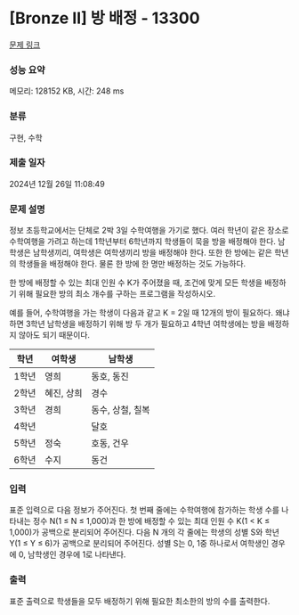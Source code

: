 # [Bronze II] 방 배정 - 13300 

[문제 링크](https://www.acmicpc.net/problem/13300) 

### 성능 요약

메모리: 128152 KB, 시간: 248 ms

### 분류

구현, 수학

### 제출 일자

2024년 12월 26일 11:08:49

### 문제 설명

<p style="user-select: auto !important;">정보 초등학교에서는 단체로 2박 3일 수학여행을 가기로 했다. 여러 학년이 같은 장소로 수학여행을 가려고 하는데 1학년부터 6학년까지 학생들이 묵을 방을 배정해야 한다. 남학생은 남학생끼리, 여학생은 여학생끼리 방을 배정해야 한다. 또한 한 방에는 같은 학년의 학생들을 배정해야 한다. 물론 한 방에 한 명만 배정하는 것도 가능하다.</p>

<p style="user-select: auto !important;">한 방에 배정할 수 있는 최대 인원 수 K가 주어졌을 때, 조건에 맞게 모든 학생을 배정하기 위해 필요한 방의 최소 개수를 구하는 프로그램을 작성하시오.</p>

<p style="user-select: auto !important;">예를 들어, 수학여행을 가는 학생이 다음과 같고 K = 2일 때 12개의 방이 필요하다. 왜냐하면 3학년 남학생을 배정하기 위해 방 두 개가 필요하고 4학년 여학생에는 방을 배정하지 않아도 되기 때문이다.</p>

<table class="table table-bordered table-center-30" style="user-select: auto !important;">
	<thead style="user-select: auto !important;">
		<tr style="user-select: auto !important;">
			<th style="user-select: auto !important;">학년</th>
			<th style="user-select: auto !important;">여학생</th>
			<th style="user-select: auto !important;">남학생</th>
		</tr>
	</thead>
	<tbody style="user-select: auto !important;">
		<tr style="user-select: auto !important;">
			<td style="user-select: auto !important;">1학년</td>
			<td style="user-select: auto !important;">영희</td>
			<td style="user-select: auto !important;">동호, 동진</td>
		</tr>
		<tr style="user-select: auto !important;">
			<td style="user-select: auto !important;">2학년</td>
			<td style="user-select: auto !important;">혜진, 상희</td>
			<td style="user-select: auto !important;">경수</td>
		</tr>
		<tr style="user-select: auto !important;">
			<td style="user-select: auto !important;">3학년</td>
			<td style="user-select: auto !important;">경희</td>
			<td style="user-select: auto !important;">동수, 상철, 칠복</td>
		</tr>
		<tr style="user-select: auto !important;">
			<td style="user-select: auto !important;">4학년</td>
			<td style="user-select: auto !important;"> </td>
			<td style="user-select: auto !important;">달호</td>
		</tr>
		<tr style="user-select: auto !important;">
			<td style="user-select: auto !important;">5학년</td>
			<td style="user-select: auto !important;">정숙</td>
			<td style="user-select: auto !important;">호동, 건우</td>
		</tr>
		<tr style="user-select: auto !important;">
			<td style="user-select: auto !important;">6학년</td>
			<td style="user-select: auto !important;">수지</td>
			<td style="user-select: auto !important;">동건</td>
		</tr>
	</tbody>
</table>

### 입력 

 <p style="user-select: auto !important;">표준 입력으로 다음 정보가 주어진다. 첫 번째 줄에는 수학여행에 참가하는 학생 수를 나타내는 정수 N(1 ≤ N ≤ 1,000)과 한 방에 배정할 수 있는 최대 인원 수 K(1 < K ≤ 1,000)가 공백으로 분리되어 주어진다. 다음 N 개의 각 줄에는 학생의 성별 S와 학년 Y(1 ≤ Y ≤ 6)가 공백으로 분리되어 주어진다. 성별 S는 0, 1중 하나로서 여학생인 경우에 0, 남학생인 경우에 1로 나타낸다. </p>

### 출력 

 <p style="user-select: auto !important;">표준 출력으로 학생들을 모두 배정하기 위해 필요한 최소한의 방의 수를 출력한다.</p>

